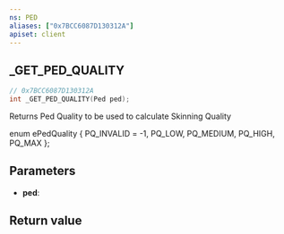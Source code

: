 ```yaml
---
ns: PED
aliases: ["0x7BCC6087D130312A"]
apiset: client
---
```

## _GET_PED_QUALITY

```c
// 0x7BCC6087D130312A
int _GET_PED_QUALITY(Ped ped);
```

Returns Ped Quality to be used to calculate Skinning Quality

enum ePedQuality
{
	PQ_INVALID = -1,
	PQ_LOW,
	PQ_MEDIUM,
	PQ_HIGH,
	PQ_MAX
};

## Parameters
* **ped**:

## Return value